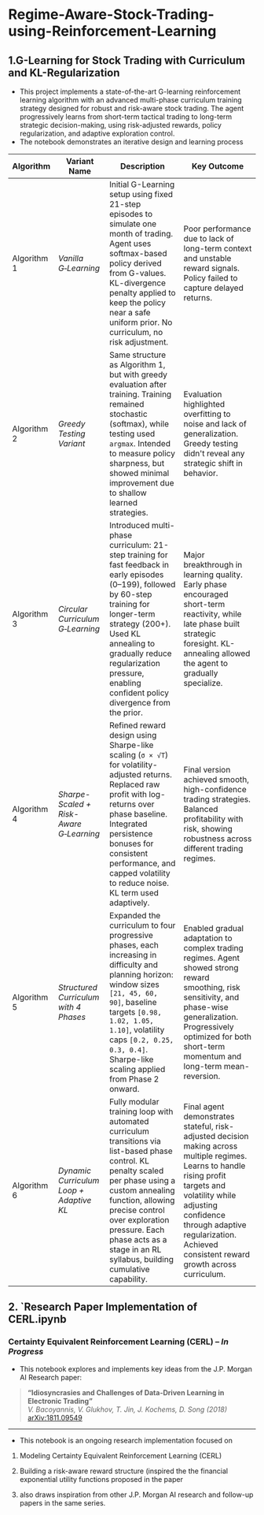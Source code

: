 # Regime-Aware-Stock-Trading-using-Reinforcement-Learning 

## 1.G-Learning for Stock Trading with Curriculum and KL-Regularization
- This project implements a state-of-the-art G-learning reinforcement learning algorithm with an advanced multi-phase curriculum training strategy designed for robust and risk-aware stock trading. The agent progressively learns from short-term tactical trading to long-term strategic decision-making, using risk-adjusted rewards, policy regularization, and adaptive exploration control.
- The notebook demonstrates an iterative design and learning process

 | **Algorithm**   | **Variant Name**                          | **Description**                                                                                                                                                                                                                                      | **Key Outcome**                                                                                                                                                                     |
|-----------------|--------------------------------------------|------------------------------------------------------------------------------------------------------------------------------------------------------------------------------------------------------------------------------------------------------|--------------------------------------------------------------------------------------------------------------------------------------------------------------------------------------|
| Algorithm 1     | *Vanilla G‑Learning*                       | Initial G-Learning setup using fixed 21-step episodes to simulate one month of trading. Agent uses softmax-based policy derived from G-values. KL-divergence penalty applied to keep the policy near a safe uniform prior. No curriculum, no risk adjustment. | Poor performance due to lack of long-term context and unstable reward signals. Policy failed to capture delayed returns.                                                            |
| Algorithm 2     | *Greedy Testing Variant*                   | Same structure as Algorithm 1, but with greedy evaluation after training. Training remained stochastic (softmax), while testing used `argmax`. Intended to measure policy sharpness, but showed minimal improvement due to shallow learned strategies.     | Evaluation highlighted overfitting to noise and lack of generalization. Greedy testing didn't reveal any strategic shift in behavior.                                               |
| Algorithm 3     | *Circular Curriculum G‑Learning*           | Introduced multi-phase curriculum: 21-step training for fast feedback in early episodes (0–199), followed by 60-step training for longer-term strategy (200+). Used KL annealing to gradually reduce regularization pressure, enabling confident policy divergence from the prior. | Major breakthrough in learning quality. Early phase encouraged short-term reactivity, while late phase built strategic foresight. KL-annealing allowed the agent to gradually specialize. |
| Algorithm 4     | *Sharpe-Scaled + Risk-Aware G‑Learning*    | Refined reward design using Sharpe-like scaling (`σ × √T`) for volatility-adjusted returns. Replaced raw profit with log-returns over phase baseline. Integrated persistence bonuses for consistent performance, and capped volatility to reduce noise. KL term used adaptively. | Final version achieved smooth, high-confidence trading strategies. Balanced profitability with risk, showing robustness across different trading regimes.                          |
| Algorithm 5     | *Structured Curriculum with 4 Phases*      | Expanded the curriculum to four progressive phases, each increasing in difficulty and planning horizon: window sizes `[21, 45, 60, 90]`, baseline targets `[0.98, 1.02, 1.05, 1.10]`, volatility caps `[0.2, 0.25, 0.3, 0.4]`. Sharpe-like scaling applied from Phase 2 onward. | Enabled gradual adaptation to complex trading regimes. Agent showed strong reward smoothing, risk sensitivity, and phase-wise generalization. Progressively optimized for both short-term momentum and long-term mean-reversion. |
| Algorithm 6     | *Dynamic Curriculum Loop + Adaptive KL*    | Fully modular training loop with automated curriculum transitions via list-based phase control. KL penalty scaled per phase using a custom annealing function, allowing precise control over exploration pressure. Each phase acts as a stage in an RL syllabus, building cumulative capability. | Final agent demonstrates stateful, risk-adjusted decision making across multiple regimes. Learns to handle rising profit targets and volatility while adjusting confidence through adaptive regularization. Achieved consistent reward growth across curriculum. |

  

## 2. `Research Paper Implementation of CERL.ipynb
### Certainty Equivalent Reinforcement Learning (CERL) – *In Progress*
- This notebook explores and implements key ideas from the J.P. Morgan AI Research paper:
> **“Idiosyncrasies and Challenges of Data-Driven Learning in Electronic Trading”**  
> *V. Bacoyannis, V. Glukhov, T. Jin, J. Kochems, D. Song (2018)*  
> [arXiv:1811.09549](https://arxiv.org/abs/1811.09549)

---
- This notebook is an ongoing research implementation focused on

1. Modeling Certainty Equivalent Reinforcement Learning (CERL)

2. Building a risk-aware reward structure (inspired the the financial exponential utility functions proposed in the paper

3. also draws inspiration from other J.P. Morgan AI research and follow-up papers in the same series.

